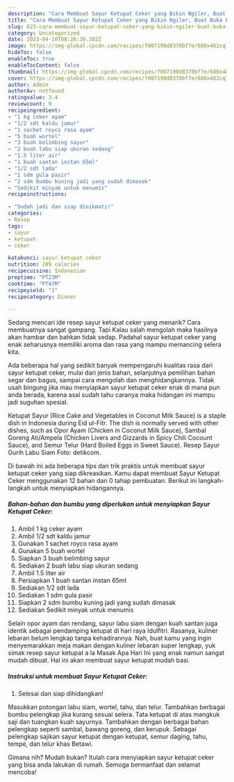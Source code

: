 ```yaml
---
description: "Cara Membuat Sayur Ketupat Ceker yang Bikin Ngiler, Buat Buka Puasa}"
title: "Cara Membuat Sayur Ketupat Ceker yang Bikin Ngiler, Buat Buka Puasa}"
slug: 623-cara-membuat-sayur-ketupat-ceker-yang-bikin-ngiler-buat-buka-puasa
category: Uncategorized
date: 2023-04-10T08:26:38.202Z
image: https://img-global.cpcdn.com/recipes/f007190d8370bf7e/680x482cq70/sayur-ketupat-ceker-foto-resep-utama.jpg
hideToc: false
enableToc: true
enableTocContent: false
thumbnail: https://img-global.cpcdn.com/recipes/f007190d8370bf7e/680x482cq70/sayur-ketupat-ceker-foto-resep-utama.jpg
cover: https://img-global.cpcdn.com/recipes/f007190d8370bf7e/680x482cq70/sayur-ketupat-ceker-foto-resep-utama.jpg
author: Admin
authorAv: notfound
ratingvalue: 3.4
reviewcount: 9
recipeingredient:
- "1 kg ceker ayam"
- "1/2 sdt kaldu jamur"
- "1 sachet royco rasa ayam"
- "5 buah wortel"
- "3 buah belimbing sayur"
- "2 buah labu siap ukuran sedang"
- "1.5 liter air"
- "1 buah santan instan 65ml"
- "1/2 sdt lada"
- "1 sdm gula pasir"
- "2 sdm bumbu kuning jadi yang sudah dimasak"
- "Sedikit minyak untuk menumis"
recipeinstructions:

- "Sudah jadi dan siap dinikmati!"
categories:
- Resep
tags:
- sayur
- ketupat
- ceker

katakunci: sayur ketupat ceker 
nutrition: 289 calories
recipecuisine: Indonesian
preptime: "PT23M"
cooktime: "PT47M"
recipeyield: "1"
recipecategory: Dinner

---
```



Sedang mencari ide resep sayur ketupat ceker yang menarik? Cara membuatnya sangat gampang. Tapi Kalau salah mengolah maka hasilnya akan hambar dan bahkan tidak sedap. Padahal sayur ketupat ceker yang enak seharusnya memiliki aroma dan rasa yang mampu memancing selera kita.


Ada beberapa hal yang sedikit banyak mempengaruhi kualitas rasa dari sayur ketupat ceker, mulai dari jenis bahan, selanjutnya pemilihan bahan segar dan bagus, sampai cara mengolah dan menghidangkannya. Tidak usah bingung jika mau menyiapkan sayur ketupat ceker enak di mana pun anda berada, karena asal sudah tahu caranya maka hidangan ini mampu jadi suguhan spesial.

Ketupat Sayur (Rice Cake and Vegetables in Coconut Milk Sauce) is a staple dish in Indonesia during Eid ul-Fitr. The dish is normally served with other dishes, such as Opor Ayam (Chicken in Coconut Milk Sauce), Sambal Goreng Ati/Ampela (Chicken Livers and Gizzards in Spicy Chili Cocount Sauce), and Semur Telur (Hard Boiled Eggs in Sweet Sauce). Resep Sayur Gurih Labu Siam Foto: detikcom.


Di bawah ini ada beberapa tips dan trik praktis untuk membuat sayur ketupat ceker yang siap dikreasikan. Kamu dapat membuat Sayur Ketupat Ceker menggunakan 12 bahan dan 0 tahap pembuatan. Berikut ini langkah-langkah untuk menyiapkan hidangannya.

<!--inarticleads1-->

##### Bahan-bahan dan bumbu yang diperlukan untuk menyiapkan Sayur Ketupat Ceker:

1. Ambil 1 kg ceker ayam
1. Ambil 1/2 sdt kaldu jamur
1. Gunakan 1 sachet royco rasa ayam
1. Gunakan 5 buah wortel
1. Siapkan 3 buah belimbing sayur
1. Sediakan 2 buah labu siap ukuran sedang
1. Ambil 1.5 liter air
1. Persiapkan 1 buah santan instan 65ml
1. Sediakan 1/2 sdt lada
1. Sediakan 1 sdm gula pasir
1. Siapkan 2 sdm bumbu kuning jadi yang sudah dimasak
1. Sediakan Sedikit minyak untuk menumis


Selain opor ayam dan rendang, sayur labu siam dengan kuah santan juga identik sebagai pendamping ketupat di hari raya Idulfitri. Rasanya, kuliner lebaran belum lengkap tanpa kehadirannya. Nah, buat kamu yang ingin menyemarakkan meja makan dengan kuliner lebaran super lengkap, yuk simak resep sayur ketupat a la Masak Apa Hari Ini yang enak namun sangat mudah dibuat. Hal ini akan membuat sayur ketupat mudah basi. 

<!--inarticleads2-->

##### Instruksi untuk membuat Sayur Ketupat Ceker:


1. Selesai dan siap dihidangkan!

Masukkan potongan labu siam, wortel, tahu, dan telur. Tambahkan berbagai bumbu pelengkap jika kurang sesuai selera. Tata ketupat di atas mangkuk saji dan tuangkan kuah sayurnya. Tambahkan dengan berbagai bahan pelengkap seperti sambal, bawang goreng, dan kerupuk. Sebagai pelengkap sajikan sayur ketupat dengan ketupat, semur daging, tahu, tempe, dan telur khas Betawi. 

Gimana nih? Mudah bukan? Itulah cara menyiapkan sayur ketupat ceker yang bisa anda lakukan di rumah. Semoga bermanfaat dan selamat mencoba!

